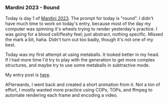 ### Mardini 2023 - Round

Today is day 1 of [Mardini 2023][mardini-2023]. The prompt for today is "round".
I didn't have much time to work on today's entry, because most of the day my computer
was spinning it's wheels trying to render yesterday's practice. I was going for a
blood cell/fleshy feel; just abstract, nothing specific. Missed the mark a bit, haha.
Didn't turn out too badly, though it's not one of my best.

Today was my first attempt at using metaballs. It looked better in my head. If I had
more time I'd try to play with the generation to get more complex structures, and
maybe try to use some metaballs in subtractive mode.

My entry post is [here][entry-post].

AFterwards, I went back and created a short animation from it. Not a ton of effort,
I mostly wanted more practice using COPs, TOPs, and ffmpeg to automate rendering each
frame and encoding a video.

[mardini-2023]: https://www.sidefx.com/community-main-menu/contests-jams/mardini-2023/
[entry-post]: https://www.sidefx.com/forum/topic/89069/?page=3#post-384900
